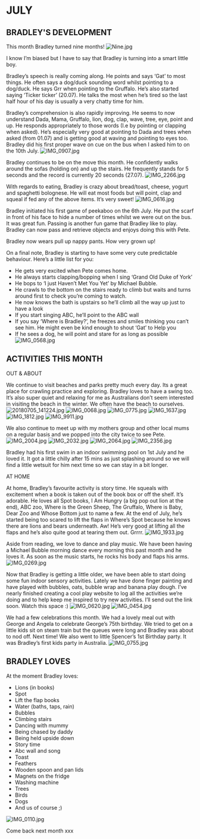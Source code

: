 # JULY

## BRADLEY'S DEVELOPMENT

This month Bradley turned nine months!
![Nine.jpg](Nine.jpg "Nine.jpg")

I know I’m biased but I have to say that Bradley is turning into a smart little boy.

Bradley’s speech is really coming along. He points and says ‘Gat’ to most things. He often says a dog/duck sounding word whilst pointing to a dog/duck. He says Grr when pointing to the Gruffalo. He’s also started saying ‘Ticker ticker’ (20.07). He talks the most when he’s tired so the last half hour of his day is usually a very chatty time for him. 

Bradley’s comprehension is also rapidly improving. He seems to now understand Dada, Mama, Gruffalo, lion, dog, clap, wave, tree, eye, point and up. He responds appropriately to those words (I.e by pointing or clapping when asked). He’s especially very good at pointing to Dada and trees when asked (from 01.07) and is getting good at waving and pointing to eyes too. Bradley did his first proper wave on cue on the bus when I asked him to on the 10th July.
![IMG_0907.jpg](IMG_0907.jpg "IMG_0907.jpg")

Bradley continues to be on the move this month. He confidently walks around the sofas (holding on) and up the stairs. He frequently stands for 5 seconds and the record is currently 20 seconds (27.07).
![IMG_2266.jpg](IMG_2266.jpg "IMG_2266.jpg")

With regards to eating, Bradley is crazy about bread/toast, cheese, yogurt and spaghetti bolognese. He will eat most foods but will point, clap and squeal if fed any of the above items. It’s very sweet! 
![IMG_0616.jpg](IMG_0616.jpg "IMG_0616.jpg")

Bradley initiated his first game of peekaboo on the 6th July. He put the scarf in front of his face to hide a number of times whilst we were out on the bus. It was great fun. Passing is another fun game that Bradley like to play. Bradley can now pass and retrieve objects and enjoys doing this with Pete. 

Bradley now wears pull up nappy pants. How very grown up! 

On a final note, Bradley is starting to have some very cute predictable behaviour. Here’s a little list for you:
- He gets very excited when Pete comes home. 
- He always starts clapping/bopping when I sing ‘Grand Old Duke of York’ 
- He bops to ‘I just Haven’t Met You Yet’ by Michael Bubble. 
- He crawls to the bottom on the stairs ready to climb but waits and turns around first to check you’re coming to watch. 
- He now knows the bath is upstairs so he’ll climb all the way up just to have a look
- If you start singing ABC, he’ll point to the ABC wall
- If you say ‘Where is Bradley?’, he freezes and smiles thinking you can’t see him. He might even be kind enough to shout ‘Gat’ to Help you
- If he sees a dog, he will point and stare for as long as possible
![IMG_0568.jpg](IMG_0568.jpg "IMG_0568.jpg")

## ACTIVITIES THIS MONTH
OUT & ABOUT

We continue to visit beaches and parks pretty much every day. Its a great place for crawling practice and exploring. Bradley loves to have a swing too. It’s also super quiet and relaxing for me as Australians don’t seem interested in visiting the beach in the winter. We often have the beach to ourselves.  
![20180705_141224.jpg](20180705_141224.jpg "20180705_141224.jpg")
![IMG_0068.jpg](IMG_0068.jpg "IMG_0068.jpg")
![IMG_0775.jpg](IMG_0775.jpg "IMG_0775.jpg")
![IMG_1637.jpg](IMG_1637.jpg "IMG_1637.jpg")
![IMG_1812.jpg](IMG_1812.jpg "IMG_1812.jpg")
![IMG_9911.jpg](IMG_9911.jpg "IMG_9911.jpg")

We also continue to meet up with my mothers group and other local mums on a regular basis and we popped into the city twice to see Pete.
![IMG_2004.jpg](IMG_2004.jpg "IMG_2004.jpg")
![IMG_2032.jpg](IMG_2032.jpg "IMG_2032.jpg")
![IMG_2064.jpg](IMG_2064.jpg "IMG_2064.jpg")
![IMG_2356.jpg](IMG_2356.jpg "IMG_2356.jpg")

Bradley had his first swim in an indoor swimming pool on 1st July and he loved it. It got a little chilly after 15 mins as just splashing around so we will find a little wetsuit for him next time so we can stay in a bit longer. 



AT HOME

At home, Bradley’s favourite activity is story time. He squeals with excitement when a book is taken out of the book box or off the shelf. It’s adorable. He loves all Spot books, I Am Hungry (a big pop out lion at the end), ABC zoo, Where is the Green Sheep, The Gruffalo, Where is Baby, Dear Zoo and Whose Bottom just to name a few. At the end of July, he’s started being too scared to lift the flaps in Where’s Spot because he knows there are lions and bears underneath. Aw! He’s very good at lifting all the flaps and he’s also quite good at tearing them out. Grrrr. 
![IMG_1933.jpg](IMG_1933.jpg "IMG_1933.jpg")

Aside from reading, we love to dance and play music. We have been having a Michael Bubble morning dance every morning this past month and he loves it. As soon as the music starts, he rocks his body and flaps his arms. 
![IMG_0269.jpg](IMG_0269.jpg "IMG_0269.jpg")

Now that Bradley is getting a little older, we have been able to start doing some fun indoor sensory activities. Lately we have done finger painting and have played with bubbles, oats, bubble wrap and banana play dough. I’ve nearly finished creating a cool play website to log all the activities we’re doing and to help keep me inspired to try new activities. I’ll send out the link soon. Watch this space :)
![IMG_0620.jpg](IMG_0620.jpg "IMG_0620.jpg")
![IMG_0454.jpg](IMG_0454.jpg "IMG_0454.jpg")

We had a few celebrations this month. We had a lovely meal out with George and Angela to celebrate George’s 75th birthday. We tried to get on a little kids sit on steam train but the queues were long and Bradley was about to nod off. Next time! We also went to little Spencer’s 1st Birthday party. It was Bradley’s first kids party in Australia. 
![IMG_0755.jpg](IMG_0755.jpg "IMG_0755.jpg")

## BRADLEY LOVES
At the moment Bradley loves: 
- Lions (in books)
- Spot
- Lift the flap books
- Water (baths, taps, rain)
- Bubbles
- Climbing stairs
- Dancing with mummy
- Being chased by daddy
- Being held upside down
- Story time
- Abc wall and song
- Toast
- Feathers
- Wooden spoon and pan lids
- Magnets on the fridge 
- Washing machine 
- Trees
- Birds
- Dogs
- And us of course ;)

![IMG_0110.jpg](IMG_0110.jpg "IMG_0110.jpg")

Come back next month xxx
